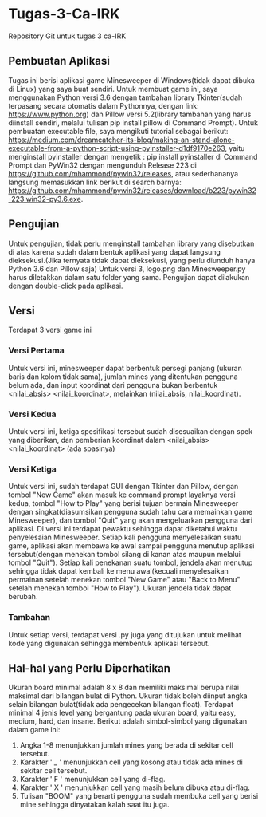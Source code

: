 # Tugas-3-Ca-IRK
Repository Git untuk tugas 3 ca-IRK

## Pembuatan Aplikasi
Tugas ini berisi aplikasi game Minesweeper di Windows(tidak dapat dibuka di Linux) yang saya buat sendiri. Untuk membuat game ini, saya menggunakan Python versi 3.6 dengan tambahan library Tkinter(sudah terpasang secara otomatis dalam Pythonnya, dengan link: https://www.python.org) dan Pillow versi 5.2(library tambahan yang harus diinstall sendiri, melalui tulisan pip install pillow di Command Prompt). Untuk pembuatan executable file, saya mengikuti tutorial sebagai berikut: https://medium.com/dreamcatcher-its-blog/making-an-stand-alone-executable-from-a-python-script-using-pyinstaller-d1df9170e263, yaitu menginstall pyinstaller dengan mengetik : pip install pyinstaller di Command Prompt dan PyWin32 dengan mengunduh Release 223 di https://github.com/mhammond/pywin32/releases, atau sederhananya langsung memasukkan link berikut di search barnya: https://github.com/mhammond/pywin32/releases/download/b223/pywin32-223.win32-py3.6.exe.

## Pengujian
Untuk pengujian, tidak perlu menginstall tambahan library yang disebutkan di atas karena sudah dalam bentuk aplikasi yang dapat langsung dieksekusi.(Jika ternyata tidak dapat dieksekusi, yang perlu diunduh hanya Python 3.6 dan Pillow saja) Untuk versi 3, logo.png dan Minesweeper.py harus diletakkan dalam satu folder yang sama. Pengujian dapat dilakukan dengan double-click pada aplikasi.

## Versi
Terdapat 3 versi game ini

### Versi Pertama
Untuk versi ini, minesweeper dapat berbentuk persegi panjang (ukuran baris dan kolom tidak sama), jumlah mines yang ditentukan pengguna belum ada, dan input koordinat dari pengguna bukan berbentuk <nilai_absis> <nilai_koordinat>, melainkan (nilai_absis, nilai_koordinat).

### Versi Kedua
Untuk versi ini, ketiga spesifikasi tersebut sudah disesuaikan dengan spek yang diberikan, dan pemberian koordinat dalam <nilai_absis> <nilai_koordinat> (ada spasinya)

### Versi Ketiga
Untuk versi ini, sudah terdapat GUI dengan Tkinter dan Pillow, dengan tombol "New Game" akan masuk ke command prompt layaknya versi kedua, tombol "How to Play" yang berisi tujuan bermain Minesweeper dengan singkat(diasumsikan pengguna sudah tahu cara memainkan game Minesweeper), dan tombol "Quit" yang akan mengeluarkan pengguna dari aplikasi. Di versi ini terdapat pewaktu sehingga dapat diketahui waktu penyelesaian Minesweeper. Setiap kali pengguna menyelesaikan suatu game, aplikasi akan membawa ke awal sampai pengguna menutup aplikasi tersebut(dengan menekan tombol silang di kanan atas maupun melalui tombol "Quit"). Setiap kali penekanan suatu tombol, jendela akan menutup sehingga tidak dapat kembali ke menu awal(kecuali menyelesaikan permainan setelah menekan tombol "New Game" atau "Back to Menu" setelah menekan tombol "How to Play"). Ukuran jendela tidak dapat berubah.

### Tambahan
Untuk setiap versi, terdapat versi .py juga yang ditujukan untuk melihat kode yang digunakan sehingga membentuk aplikasi tersebut.

## Hal-hal yang Perlu Diperhatikan
Ukuran board minimal adalah 8 x 8 dan memiliki maksimal berupa nilai maksimal dari bilangan bulat di Python. Ukuran tidak boleh diinput angka selain bilangan bulat(tidak ada pengecekan bilangan float). Terdapat minimal 4 jenis level yang bergantung pada ukuran board, yaitu easy, medium, hard, dan insane. Berikut adalah simbol-simbol yang digunakan dalam game ini:
1. Angka 1-8 menunjukkan jumlah mines yang berada di sekitar cell tersebut.
2. Karakter ' _ ' menunjukkan cell yang kosong atau tidak ada mines di sekitar cell tersebut.
3. Karakter ' F ' menunjukkan cell yang di-flag.
4. Karakter ' X ' menunjukkan cell yang masih belum dibuka atau di-flag.
5. Tulisan "BOOM" yang berarti pengguna sudah membuka cell yang berisi mine sehingga dinyatakan kalah saat itu juga.
